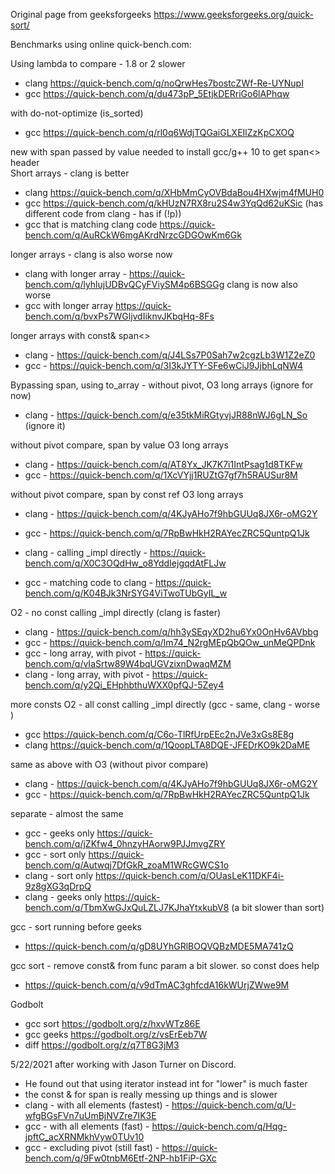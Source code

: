 Original page from geeksforgeeks https://www.geeksforgeeks.org/quick-sort/

Benchmarks using online quick-bench.com:

Using lambda to compare - 1.8 or 2 slower
* clang https://quick-bench.com/q/noQrwHes7bostcZWf-Re-UYNupI  
* gcc https://quick-bench.com/q/du473pP_5EtjkDERriGo6lAPhqw  

with do-not-optimize (is_sorted)
* gcc https://quick-bench.com/q/rl0q6WdjTQGaiGLXEIlZzKpCXOQ  

new with span passed by value
needed to install gcc/g++ 10 to get span<> header  
Short arrays - clang is better
* clang https://quick-bench.com/q/XHbMmCyOVBdaBou4HXwjm4fMUH0    
* gcc https://quick-bench.com/q/kHUzN7RX8ru2S4w3YqQd62uKSic  (has different code from clang - has if (!p))
* gcc that is matching clang code https://quick-bench.com/q/AuRCkW6mgAKrdNrzcGDGOwKm6Gk

longer arrays - clang is also worse now
* clang with longer array - https://quick-bench.com/q/lyhlujUDBvQCyFViySM4p6BSGGg clang is now also worse
* gcc with longer array https://quick-bench.com/q/bvxPs7WGljvdIiknvJKbqHq-8Fs

longer arrays with const& span<>
* clang - https://quick-bench.com/q/J4LSs7P0Sah7w2cgzLb3W1Z2eZ0
* gcc - https://quick-bench.com/q/3I3kJYTY-SFe6wCiJ9JjbhLqNW4

Bypassing span, using to_array - without pivot, O3 long arrays (ignore for now)
* clang - https://quick-bench.com/q/e35tkMiRGtyvjJR88nWJ6gLN_So  (ignore it)

without pivot compare, span by value O3 long arrays
* clang - https://quick-bench.com/q/AT8Yx_JK7K7i1IntPsag1d8TKFw
* gcc - https://quick-bench.com/q/1XcVYjj1RUZtG7gf7h5RAUSur8M

without pivot compare, span by const ref O3 long arrays
* clang - https://quick-bench.com/q/4KJyAHo7f9hbGUUq8JX6r-oMG2Y
* gcc - https://quick-bench.com/q/7RpBwHkH2RAYecZRC5QuntpQ1Jk

* clang - calling _impl directly - https://quick-bench.com/q/X0C3OQdHw_o8YddIejgqdAtFLJw  
* gcc - matching code to clang - https://quick-bench.com/q/K04BJk3NrSYG4ViTwoTUbGyIL_w

O2 - no const calling _impl directly (clang is faster)
* clang - https://quick-bench.com/q/hh3ySEqyXD2hu6Yx0OnHv6AVbbg    
* gcc - https://quick-bench.com/q/Im74_N2rgMEpQbQOw_unMeQPDnk
* gcc - long array, with pivot - https://quick-bench.com/q/vIaSrtw89W4bqUGVzixnDwaqMZM
* clang - long array, with pivot - https://quick-bench.com/q/y2Qi_EHphbthuWXX0pfQJ-5Zey4

more consts O2 - all const calling _impl directly (gcc - same, clang - worse )
* gcc https://quick-bench.com/q/C6o-TlRfUrpEEc2nJVe3xGs8E8g  
* clang https://quick-bench.com/q/1QoopLTA8DQE-JFEDrKO9k2DaME 

same as above with O3 (without pivor compare)
* clang - https://quick-bench.com/q/4KJyAHo7f9hbGUUq8JX6r-oMG2Y    
* gcc - https://quick-bench.com/q/7RpBwHkH2RAYecZRC5QuntpQ1Jk

separate - almost the same
* gcc - geeks only https://quick-bench.com/q/jZKfw4_0hnzyHAorw9PJJmvgZRY
* gcc - sort only https://quick-bench.com/q/Autwqj7DfGkR_zoaM1WRcGWCS1o
* clang - sort only https://quick-bench.com/q/OUasLeK11DKF4i-9z8gXG3qDrpQ  
* clang - geeks only https://quick-bench.com/q/TbmXwGJxQuLZLJ7KJhaYtxkubV8  (a bit slower than sort)  

gcc - sort running before geeks
* https://quick-bench.com/q/gD8UYhGRlBOQVQBzMDE5MA741zQ 

gcc sort - remove const& from func param a bit slower. so const does help  
* https://quick-bench.com/q/v9dTmAC3ghfcdA16kWUrjZWwe9M 

Godbolt
* gcc sort https://godbolt.org/z/hxvWTz86E 
* gcc geeks https://godbolt.org/z/vsErEeb7W 
* diff https://godbolt.org/z/q7T8G3jM3  

5/22/2021 after working with Jason Turner on Discord.
* He found out that using iterator instead int for "lower" is much faster
* the const & for span is really messing up things and is slower
* clang - with all elements (fastest) - https://quick-bench.com/q/U-wfgBGsFVn7uUmBjNVZre7IK3E
* gcc - with all elements (fast) - https://quick-bench.com/q/Hqg-jpftC_acXRNMkhVyw0TUv10
* gcc - excluding pivot (still fast) - https://quick-bench.com/q/9Fw0tnbM6Etf-2NP-hb1FiP-GXc 
